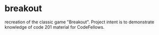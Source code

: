 # breakout
recreation of the classic game "Breakout". Project intent is to demonstrate knowledge of code 201 material for CodeFellows. 
